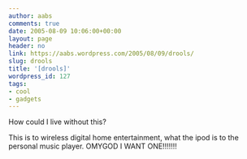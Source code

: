 ```yaml
---
author: aabs
comments: true
date: 2005-08-09 10:06:00+00:00
layout: page
header: no
link: https://aabs.wordpress.com/2005/08/09/drools/
slug: drools
title: '[drools]'
wordpress_id: 127
tags:
- cool
- gadgets
---
```


How could I live without this?

This is to wireless digital home entertainment, what the ipod is to the personal music player. OMYGOD I WANT ONE!!!!!!!
